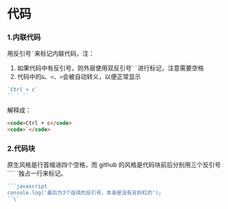 # 代码

### 1\.内联代码

用反引号`` ` ``来标记内联代码，注：

1. 如果代码中有反引号，则外层使用双反引号` `` `进行标记，注意需要空格
2. 代码中的`&`、`<`、`>`会被自动转义，以便正常显示

```markdown
`Ctrl + c`
`` ` ``
```

  解释成：

```markdown
<code>Ctrl + c</code>
<code>`</code>
```

### 2\.代码块

原生风格是行首缩进四个空格，而 github 的风格是代码块前后分别用三个反引号```` `独占一行来标记。

```javascript
​```javascript
console.log('最后为3个连续的反引号，本身是没有反斜杠的');
``\`
```

